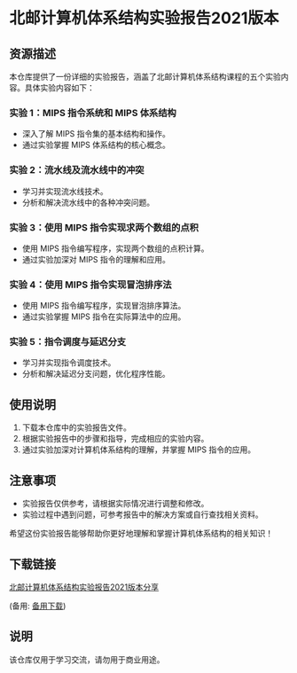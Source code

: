 # 北邮计算机体系结构实验报告2021版本

## 资源描述

本仓库提供了一份详细的实验报告，涵盖了北邮计算机体系结构课程的五个实验内容。具体实验内容如下：

### 实验 1：MIPS 指令系统和 MIPS 体系结构
- 深入了解 MIPS 指令集的基本结构和操作。
- 通过实验掌握 MIPS 体系结构的核心概念。

### 实验 2：流水线及流水线中的冲突
- 学习并实现流水线技术。
- 分析和解决流水线中的各种冲突问题。

### 实验 3：使用 MIPS 指令实现求两个数组的点积
- 使用 MIPS 指令编写程序，实现两个数组的点积计算。
- 通过实验加深对 MIPS 指令的理解和应用。

### 实验 4：使用 MIPS 指令实现冒泡排序法
- 使用 MIPS 指令编写程序，实现冒泡排序算法。
- 通过实验掌握 MIPS 指令在实际算法中的应用。

### 实验 5：指令调度与延迟分支
- 学习并实现指令调度技术。
- 分析和解决延迟分支问题，优化程序性能。

## 使用说明

1. 下载本仓库中的实验报告文件。
2. 根据实验报告中的步骤和指导，完成相应的实验内容。
3. 通过实验加深对计算机体系结构的理解，并掌握 MIPS 指令的应用。

## 注意事项

- 实验报告仅供参考，请根据实际情况进行调整和修改。
- 实验过程中遇到问题，可参考报告中的解决方案或自行查找相关资料。

希望这份实验报告能够帮助你更好地理解和掌握计算机体系结构的相关知识！

## 下载链接
[北邮计算机体系结构实验报告2021版本分享](https://pan.quark.cn/s/03c3ab6727ca) 

(备用: [备用下载](https://pan.baidu.com/s/1kyUmfsHeplGdevT1Z1Z4_Q?pwd=1234))

## 说明

该仓库仅用于学习交流，请勿用于商业用途。
